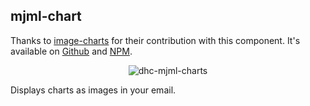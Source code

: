 ## mjml-chart

Thanks to [image-charts](https://image-charts.com/) for their contribution with this component. It's available on [Github](https://github.com/image-charts/mjml-charts) and [NPM](https://www.npmjs.com/package/mjml-chart).

<p align="center">
  <img src="https://puu.sh/tjIVp/cd01defdac.png" alt="dhc-mjml-charts" />
</p>

Displays charts as images in your email.
